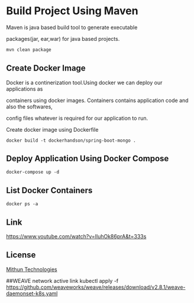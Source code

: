 # Build Project Using Maven

Maven is java based build tool to generate executable 

packages(jar, ear,war) for java based projects.

```bash
mvn clean package
```

## Create Docker Image
Docker is a continerization tool.Using docker we can deploy our applications as 

containers using docker images. Containers contains application code and also the softwares,

config files whatever is required for our application to run.

Create docker image using Dockerfile


```docker
docker build -t dockerhandson/spring-boot-mongo .
```

## Deploy Application Using Docker Compose 

```docker-compose 
docker-compose up -d 
```

## List Docker Containers
```docker
docker ps -a
```

## Link
https://www.youtube.com/watch?v=IluhOk86prA&t=333s


## License
[Mithun Technologies](http://mithuntechnologies.co.in)

##WEAVE network active link
kubectl apply -f https://github.com/weaveworks/weave/releases/download/v2.8.1/weave-daemonset-k8s.yaml
